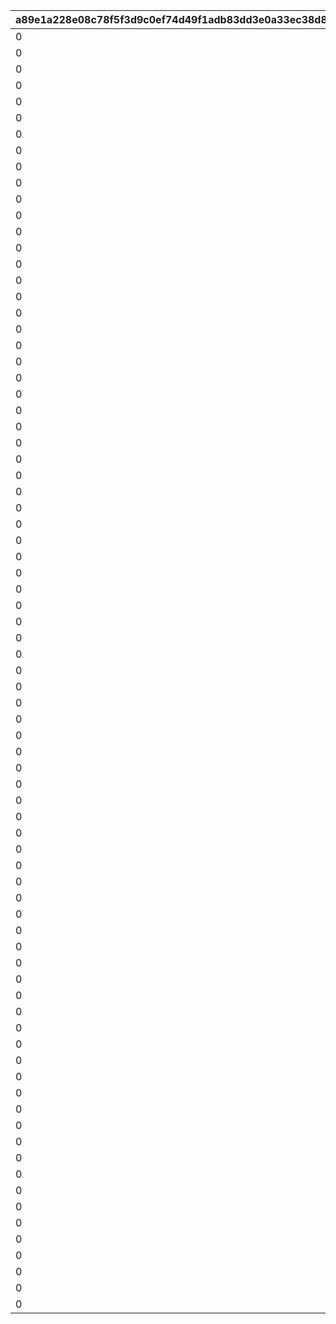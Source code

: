 |a89e1a228e08c78f5f3d9c0ef74d49f1adb83dd3e0a33ec38d8b17b5922df770|78bbe4a535d8ca9991e8aa5066ce1aa3a41403274a15b48d43aca91035b9aa17|9347b378854dd9e060f9347634124843b8e172cdb283cdaaba3c5b13c99b1f3c|13432d4e7cefc7f9d55a3b59511fae99a322c5b57205485ef105ea445e159d64|c91ac70f86724e5660cd9aa6c1b3ea7e8d543b08be7a1e2a29ad27919070615f|248b973b2039cbccb1aa30cafddc5bd38295883895d7b945a14e509836e83d9e|820e3917bee4d1e4826b9b47049a2a7effa35f18039788efa7494a01b96c8808|f11b50e6d4e83742264cebd59f7137994d2e22fc58d8494368a9d5c1c3a98846|6d364ab29beadc3d92a3e36c97a6b6db19c09e05f4082280acb76dc27e51f52c|5d1a761019edb62430dfc7842b527dcc984c2ec8ec812e556bb8e33b32f92ff0|cce714768fa589f3abaf3288e435f5a1103b968b360163ac977f5913376a4ca7|c955800ec60a41ff47744afc50f81ad18e776ee93f6527032223c10d20730ffe|f81ffe557bd7697b942ae432d74f5bb007a4723b5ba24854619059b5abb97185|09da6f945371701569c13a127785330401eb1068bf217309861cd24a22a7956f|e4885f9cd3034820c2da62b6d9b5b75ff8c9901ab938ad06568240e39e632fd9|b5b603bd1ba0abf10581c32822c45d1c12c86ed0bcc0e0580c073cb4267b6e90|30c48b11792d2d88824baa8c07f7ef51f5d748bf71bfc26e9661667bca4bef5b|8ffd2b9b34fb2450c5c3a570a0d7c185be762400deea68b1b40d11a8e5bd26cc|
| --- | --- | --- | --- | --- | --- | --- | --- | --- | --- | --- | --- | --- | --- | --- | --- | --- | --- |
|0|0|0|10|1|8|1|0|0|0|0|0|0|500|91002|0|0|0|
|0|0|0|100|2|8|11|0|0|0|0|0|0|50|91002|0|0|0|
|0|0|0|200|3|8|101|0|0|0|0|0|0|30|91002|0|0|0|
|0|0|0|500|4|8|201|0|0|0|0|0|0|10|91002|0|0|0|
|0|0|0|1000|5|8|501|0|0|0|0|0|0|5|91002|0|0|0|
|0|0|0|2000|6|8|1001|0|0|0|0|0|0|3|91002|0|0|0|
|0|0|0|4000|7|8|2001|0|0|0|0|0|0|2|91002|0|0|0|
|0|0|0|7999|8|8|4001|0|0|0|0|0|0|1|91002|0|0|0|
|0|0|0|8000|9|8|8000|0|0|0|0|0|0|30|91002|0|0|0|
|0|0|0|8100|10|8|8100|0|0|0|0|0|0|30|91002|0|0|0|
|0|0|0|8200|11|8|8200|0|0|0|0|0|0|30|91002|0|0|0|
|0|0|0|8300|12|8|8300|0|0|0|0|0|0|30|91002|0|0|0|
|0|0|0|8400|13|8|8400|0|0|0|0|0|0|30|91002|0|0|0|
|0|0|0|8500|14|8|8500|0|0|0|0|0|0|30|91002|0|0|0|
|0|0|0|8600|15|8|8600|0|0|0|0|0|0|30|91002|0|0|0|
|0|0|0|8700|16|8|8700|0|0|0|0|0|0|30|91002|0|0|0|
|0|0|0|8800|17|8|8800|0|0|0|0|0|0|30|91002|0|0|0|
|0|0|0|8900|18|8|8900|0|0|0|0|0|0|30|91002|0|0|0|
|0|0|0|9000|19|8|9000|0|0|0|0|0|0|30|91002|0|0|0|
|0|0|0|9100|20|8|9100|0|0|0|0|0|0|30|91002|0|0|0|
|0|0|0|9200|21|8|9200|0|0|0|0|0|0|30|91002|0|0|0|
|0|0|0|9300|22|8|9300|0|0|0|0|0|0|30|91002|0|0|0|
|0|0|0|9400|23|8|9400|0|0|0|0|0|0|30|91002|0|0|0|
|0|0|0|9500|24|8|9500|0|0|0|0|0|0|30|91002|0|0|0|
|0|0|0|9600|25|8|9600|0|0|0|0|0|0|30|91002|0|0|0|
|0|0|0|9700|26|8|9700|0|0|0|0|0|0|30|91002|0|0|0|
|0|0|0|9800|27|8|9800|0|0|0|0|0|0|30|91002|0|0|0|
|0|0|0|9900|28|8|9900|0|0|0|0|0|0|30|91002|0|0|0|
|0|0|0|10000|29|8|10000|0|0|0|0|0|0|30|91002|0|0|0|
|0|0|0|10100|30|8|10100|0|0|0|0|0|0|30|91002|0|0|0|
|0|0|0|10200|31|8|10200|0|0|0|0|0|0|30|91002|0|0|0|
|0|0|0|10300|32|8|10300|0|0|0|0|0|0|30|91002|0|0|0|
|0|0|0|10400|33|8|10400|0|0|0|0|0|0|30|91002|0|0|0|
|0|0|0|10500|34|8|10500|0|0|0|0|0|0|30|91002|0|0|0|
|0|0|0|10600|35|8|10600|0|0|0|0|0|0|30|91002|0|0|0|
|0|0|0|10700|36|8|10700|0|0|0|0|0|0|30|91002|0|0|0|
|0|0|0|10800|37|8|10800|0|0|0|0|0|0|30|91002|0|0|0|
|0|0|0|10900|38|8|10900|0|0|0|0|0|0|30|91002|0|0|0|
|0|0|0|11000|39|8|11000|0|0|0|0|0|0|30|91002|0|0|0|
|0|0|0|11100|40|8|11100|0|0|0|0|0|0|30|91002|0|0|0|
|0|0|0|11200|41|8|11200|0|0|0|0|0|0|30|91002|0|0|0|
|0|0|0|11300|42|8|11300|0|0|0|0|0|0|30|91002|0|0|0|
|0|0|0|11400|43|8|11400|0|0|0|0|0|0|30|91002|0|0|0|
|0|0|0|11500|44|8|11500|0|0|0|0|0|0|30|91002|0|0|0|
|0|0|0|11600|45|8|11600|0|0|0|0|0|0|30|91002|0|0|0|
|0|0|0|11700|46|8|11700|0|0|0|0|0|0|30|91002|0|0|0|
|0|0|0|11800|47|8|11800|0|0|0|0|0|0|30|91002|0|0|0|
|0|0|0|11900|48|8|11900|0|0|0|0|0|0|30|91002|0|0|0|
|0|0|0|12000|49|8|12000|0|0|0|0|0|0|30|91002|0|0|0|
|0|0|0|12100|50|8|12100|0|0|0|0|0|0|30|91002|0|0|0|
|0|0|0|12200|51|8|12200|0|0|0|0|0|0|30|91002|0|0|0|
|0|0|0|12300|52|8|12300|0|0|0|0|0|0|30|91002|0|0|0|
|0|0|0|12400|53|8|12400|0|0|0|0|0|0|30|91002|0|0|0|
|0|0|0|12500|54|8|12500|0|0|0|0|0|0|30|91002|0|0|0|
|0|0|0|12600|55|8|12600|0|0|0|0|0|0|30|91002|0|0|0|
|0|0|0|12700|56|8|12700|0|0|0|0|0|0|30|91002|0|0|0|
|0|0|0|12800|57|8|12800|0|0|0|0|0|0|30|91002|0|0|0|
|0|0|0|12900|58|8|12900|0|0|0|0|0|0|30|91002|0|0|0|
|0|0|0|13000|59|8|13000|0|0|0|0|0|0|30|91002|0|0|0|
|0|0|0|13100|60|8|13100|0|0|0|0|0|0|30|91002|0|0|0|
|0|0|0|13200|61|8|13200|0|0|0|0|0|0|30|91002|0|0|0|
|0|0|0|13300|62|8|13300|0|0|0|0|0|0|30|91002|0|0|0|
|0|0|0|13400|63|8|13400|0|0|0|0|0|0|30|91002|0|0|0|
|0|0|0|13500|64|8|13500|0|0|0|0|0|0|30|91002|0|0|0|
|0|0|0|13600|65|8|13600|0|0|0|0|0|0|30|91002|0|0|0|
|0|0|0|13700|66|8|13700|0|0|0|0|0|0|30|91002|0|0|0|
|0|0|0|13800|67|8|13800|0|0|0|0|0|0|30|91002|0|0|0|
|0|0|0|13900|68|8|13900|0|0|0|0|0|0|30|91002|0|0|0|
|0|0|0|14000|69|8|14000|0|0|0|0|0|0|30|91002|0|0|0|
|0|0|0|14100|70|8|14100|0|0|0|0|0|0|30|91002|0|0|0|
|0|0|0|14200|71|8|14200|0|0|0|0|0|0|30|91002|0|0|0|
|0|0|0|14300|72|8|14300|0|0|0|0|0|0|30|91002|0|0|0|
|0|0|0|14400|73|8|14400|0|0|0|0|0|0|30|91002|0|0|0|
|0|0|0|14500|74|8|14500|0|0|0|0|0|0|30|91002|0|0|0|
|0|0|0|14600|75|8|14600|0|0|0|0|0|0|30|91002|0|0|0|
|0|0|0|14700|76|8|14700|0|0|0|0|0|0|30|91002|0|0|0|
|0|0|0|14800|77|8|14800|0|0|0|0|0|0|30|91002|0|0|0|
|0|0|0|14900|78|8|14900|0|0|0|0|0|0|30|91002|0|0|0|
|0|0|0|15000|79|8|15000|0|0|0|0|0|0|30|91002|0|0|0|